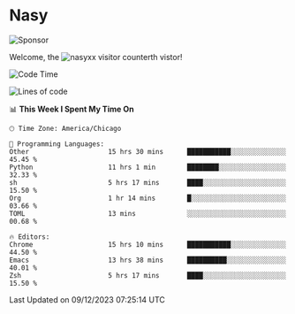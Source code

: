 # Nasy

<!--
<p align="center">
<img height="200" src="https://github-readme-stats.vercel.app/api?username=nasyxx&count_private=true&show_icons=true&theme=dracula&include_all_commits=true"/>
<img height="200" src="https://github-readme-stats.vercel.app/api/top-langs/?username=nasyxx&theme=dracula&hide=html,jupyter+notebook&count_private=true&show_icons=true"/>
</p>

  
----------------
-->

![Sponsor](https://img.shields.io/static/v1.svg?label=Sponsor&message=%E2%9D%A4&logo=GitHub&style=flat&color=pink)
 
Welcome, the ![nasyxx visitor counter](https://count.getloli.com/get/@nasyxx?theme=rule34)th vistor!
 
<!--START_SECTION:waka-->
![Code Time](http://img.shields.io/badge/Code%20Time-4%2C077%20hrs%2042%20mins-blue)

![Lines of code](https://img.shields.io/badge/From%20Hello%20World%20I%27ve%20Written-6.3%20million%20lines%20of%20code-blue)

📊 **This Week I Spent My Time On** 

```text
🕑︎ Time Zone: America/Chicago

💬 Programming Languages: 
Other                    15 hrs 30 mins      ███████████░░░░░░░░░░░░░░   45.45 % 
Python                   11 hrs 1 min        ████████░░░░░░░░░░░░░░░░░   32.33 % 
sh                       5 hrs 17 mins       ████░░░░░░░░░░░░░░░░░░░░░   15.50 % 
Org                      1 hr 14 mins        █░░░░░░░░░░░░░░░░░░░░░░░░   03.66 % 
TOML                     13 mins             ░░░░░░░░░░░░░░░░░░░░░░░░░   00.68 % 

🔥 Editors: 
Chrome                   15 hrs 10 mins      ███████████░░░░░░░░░░░░░░   44.50 % 
Emacs                    13 hrs 38 mins      ██████████░░░░░░░░░░░░░░░   40.01 % 
Zsh                      5 hrs 17 mins       ████░░░░░░░░░░░░░░░░░░░░░   15.50 % 
```


 Last Updated on 09/12/2023 07:25:14 UTC
<!--END_SECTION:waka-->

<!-- ![visitors](https://visitor-badge.laobi.icu/badge?page_id=nasyxx.nasyxx) -->
